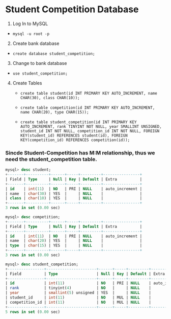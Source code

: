 # Student Competition Database

1. Log In to MySQL
  - `mysql -u root -p`

2. Create bank database
  - `create database student_competition;`

3. Change to bank database
  - `use student_competition;`

4. Create Tables

    - `create table student(id INT PRIMARY KEY AUTO_INCREMENT, name CHAR(30), class CHAR(10));`

    - `create table competition(id INT PRIMARY KEY AUTO_INCREMENT, name CHAR(20), type CHAR(15));`

    - `create table student_competition(id INT PRIMARY KEY AUTO_INCREMENT, rank TINYINT NOT NULL, year SMALLINT UNSIGNED, student_id INT NOT NULL, competition_id INT NOT NULL, FOREIGN KEY(student_id) REFERENCES student(id), FOREIGN KEY(competition_id) REFERENCES competition(id));`

### Sincde Student-Competition has M:M relationship, thus we need the student_competition table.


```sql
mysql> desc student;
+-------+----------+------+-----+---------+----------------+
| Field | Type     | Null | Key | Default | Extra          |
+-------+----------+------+-----+---------+----------------+
| id    | int(11)  | NO   | PRI | NULL    | auto_increment |
| name  | char(30) | YES  |     | NULL    |                |
| class | char(10) | YES  |     | NULL    |                |
+-------+----------+------+-----+---------+----------------+
3 rows in set (0.00 sec)

mysql> desc competition;
+-------+----------+------+-----+---------+----------------+
| Field | Type     | Null | Key | Default | Extra          |
+-------+----------+------+-----+---------+----------------+
| id    | int(11)  | NO   | PRI | NULL    | auto_increment |
| name  | char(20) | YES  |     | NULL    |                |
| type  | char(15) | YES  |     | NULL    |                |
+-------+----------+------+-----+---------+----------------+
3 rows in set (0.00 sec)

mysql> desc student_competition;
+----------------+----------------------+------+-----+---------+----------------+
| Field          | Type                 | Null | Key | Default | Extra          |
+----------------+----------------------+------+-----+---------+----------------+
| id             | int(11)              | NO   | PRI | NULL    | auto_increment |
| rank           | tinyint(4)           | NO   |     | NULL    |                |
| year           | smallint(5) unsigned | YES  |     | NULL    |                |
| student_id     | int(11)              | NO   | MUL | NULL    |                |
| competition_id | int(11)              | NO   | MUL | NULL    |                |
+----------------+----------------------+------+-----+---------+----------------+
5 rows in set (0.00 sec)

```
